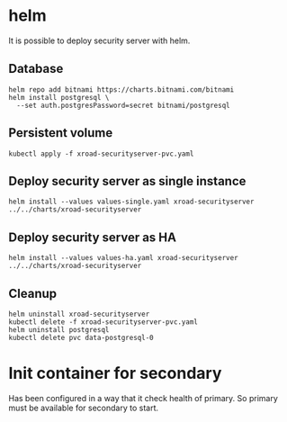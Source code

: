 # helm

It is possible to deploy security server with helm.

## Database

```
helm repo add bitnami https://charts.bitnami.com/bitnami
helm install postgresql \
  --set auth.postgresPassword=secret bitnami/postgresql
```

## Persistent volume

```
kubectl apply -f xroad-securityserver-pvc.yaml
```

## Deploy security server as single instance

```
helm install --values values-single.yaml xroad-securityserver ../../charts/xroad-securityserver
```

## Deploy security server as HA

```
helm install --values values-ha.yaml xroad-securityserver ../../charts/xroad-securityserver
```

## Cleanup

```
helm uninstall xroad-securityserver
kubectl delete -f xroad-securityserver-pvc.yaml
helm uninstall postgresql
kubectl delete pvc data-postgresql-0
```

# Init container for secondary

Has been configured in a way that it check health of primary. So primary must be available for secondary to start.
